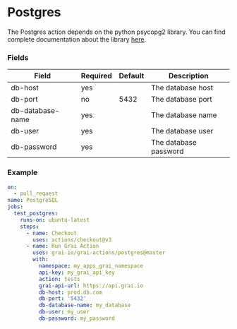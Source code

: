 # Postgres

The Postgres action depends on the python psycopg2 library. 
You can find complete documentation about the library [here](https://www.psycopg.org/docs/).


### Fields

<!-- Fields Sentinel Section -->

| Field | Required | Default | Description |
|-----|-----|-----|-----|
| db-host | yes |  | The database host |
| db-port | no | 5432 | The database port |
| db-database-name | yes |  | The database name |
| db-user | yes |  | The database user |
| db-password | yes |  | The database password |


<!-- Fields Sentinel Section -->

### Example

<!-- Example Sentinel Section -->

```yaml copy
on:
  - pull_request
name: PostgreSQL
jobs:
  test_postgres:
    runs-on: ubuntu-latest
    steps:
      - name: Checkout
        uses: actions/checkout@v3
      - name: Run Grai Action
        uses: grai-io/grai-actions/postgres@master
        with:
          namespace: my_apps_grai_namespace
          api-key: my_grai_api_key
          action: tests
          grai-api-url: https://api.grai.io
          db-host: prod.db.com
          db-port: '5432'
          db-database-name: my_database
          db-user: my_user
          db-password: my_password

```

<!-- Example Sentinel Section -->

